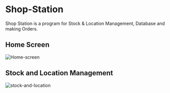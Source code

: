 # Shop-Station
Shop Station is a program for Stock &amp; Location Management, Database and making Orders.

## Home Screen
![Home-screen](https://github.com/user-attachments/assets/462c7ba8-0193-44c9-93ee-f56c689a7d21)

## Stock and Location Management
![stock-and-location](https://github.com/user-attachments/assets/f330b9ae-9140-43f6-8a8b-2532f4659e17)
